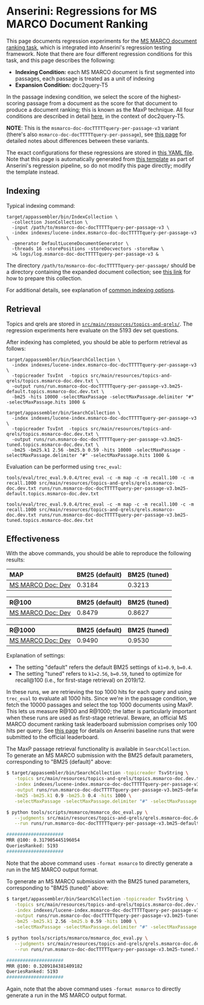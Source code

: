 # Anserini: Regressions for MS MARCO Document Ranking

This page documents regression experiments for the [MS MARCO document ranking task](https://github.com/microsoft/MSMARCO-Document-Ranking), which is integrated into Anserini's regression testing framework.
Note that there are four different regression conditions for this task, and this page describes the following:

+ **Indexing Condition:** each MS MARCO document is first segmented into passages, each passage is treated as a unit of indexing
+ **Expansion Condition:** doc2query-T5

In the passage indexing condition, we select the score of the highest-scoring passage from a document as the score for that document to produce a document ranking; this is known as the MaxP technique.
All four conditions are described in detail [here](https://github.com/castorini/docTTTTTquery#reproducing-ms-marco-document-ranking-results-with-anserini), in the context of doc2query-T5.

**NOTE**: This is the `msmarco-doc-docTTTTTquery-per-passage-v3` variant (there's also `msmarco-doc-docTTTTTquery-per-passage`), see [this page](experiments-msmarco-doc-doc2query-details.md) for detailed notes about differences between these variants.

The exact configurations for these regressions are stored in [this YAML file](../src/main/resources/regression/msmarco-doc-docTTTTTquery-per-passage-v3.yaml).
Note that this page is automatically generated from [this template](../src/main/resources/docgen/templates/msmarco-doc-docTTTTTquery-per-passage-v3.template) as part of Anserini's regression pipeline, so do not modify this page directly; modify the template instead.

## Indexing

Typical indexing command:

```
target/appassembler/bin/IndexCollection \
  -collection JsonCollection \
  -input /path/to/msmarco-doc-docTTTTTquery-per-passage-v3 \
  -index indexes/lucene-index.msmarco-doc-docTTTTTquery-per-passage-v3 \
  -generator DefaultLuceneDocumentGenerator \
  -threads 16 -storePositions -storeDocvectors -storeRaw \
  >& logs/log.msmarco-doc-docTTTTTquery-per-passage-v3 &
```

The directory `/path/to/msmarco-doc-docTTTTTquery-per-passage/` should be a directory containing the expanded document collection; see [this link](https://github.com/castorini/docTTTTTquery#reproducing-ms-marco-document-ranking-results-with-anserini) for how to prepare this collection.

For additional details, see explanation of [common indexing options](common-indexing-options.md).

## Retrieval

Topics and qrels are stored in [`src/main/resources/topics-and-qrels/`](../src/main/resources/topics-and-qrels/).
The regression experiments here evaluate on the 5193 dev set questions.

After indexing has completed, you should be able to perform retrieval as follows:

```
target/appassembler/bin/SearchCollection \
  -index indexes/lucene-index.msmarco-doc-docTTTTTquery-per-passage-v3 \
  -topicreader TsvInt  -topics src/main/resources/topics-and-qrels/topics.msmarco-doc.dev.txt \
  -output runs/run.msmarco-doc-docTTTTTquery-per-passage-v3.bm25-default.topics.msmarco-doc.dev.txt \
  -bm25 -hits 10000 -selectMaxPassage -selectMaxPassage.delimiter "#" -selectMaxPassage.hits 1000 &

target/appassembler/bin/SearchCollection \
  -index indexes/lucene-index.msmarco-doc-docTTTTTquery-per-passage-v3 \
  -topicreader TsvInt  -topics src/main/resources/topics-and-qrels/topics.msmarco-doc.dev.txt \
  -output runs/run.msmarco-doc-docTTTTTquery-per-passage-v3.bm25-tuned.topics.msmarco-doc.dev.txt \
  -bm25 -bm25.k1 2.56 -bm25.b 0.59 -hits 10000 -selectMaxPassage -selectMaxPassage.delimiter "#" -selectMaxPassage.hits 1000 &
```

Evaluation can be performed using `trec_eval`:

```
tools/eval/trec_eval.9.0.4/trec_eval -c -m map -c -m recall.100 -c -m recall.1000 src/main/resources/topics-and-qrels/qrels.msmarco-doc.dev.txt runs/run.msmarco-doc-docTTTTTquery-per-passage-v3.bm25-default.topics.msmarco-doc.dev.txt

tools/eval/trec_eval.9.0.4/trec_eval -c -m map -c -m recall.100 -c -m recall.1000 src/main/resources/topics-and-qrels/qrels.msmarco-doc.dev.txt runs/run.msmarco-doc-docTTTTTquery-per-passage-v3.bm25-tuned.topics.msmarco-doc.dev.txt
```

## Effectiveness

With the above commands, you should be able to reproduce the following results:

MAP                                     | BM25 (default)| BM25 (tuned)|
:---------------------------------------|-----------|-----------|
[MS MARCO Doc: Dev](https://github.com/microsoft/MSMARCO-Document-Ranking)| 0.3184    | 0.3213    |


R@100                                   | BM25 (default)| BM25 (tuned)|
:---------------------------------------|-----------|-----------|
[MS MARCO Doc: Dev](https://github.com/microsoft/MSMARCO-Document-Ranking)| 0.8479    | 0.8627    |


R@1000                                  | BM25 (default)| BM25 (tuned)|
:---------------------------------------|-----------|-----------|
[MS MARCO Doc: Dev](https://github.com/microsoft/MSMARCO-Document-Ranking)| 0.9490    | 0.9530    |

Explanation of settings:

+ The setting "default" refers the default BM25 settings of `k1=0.9`, `b=0.4`.
+ The setting "tuned" refers to `k1=2.56`, `b=0.59`, tuned to optimize for recall@100 (i.e., for first-stage retrieval) on 2019/12.

In these runs, we are retrieving the top 1000 hits for each query and using `trec_eval` to evaluate all 1000 hits.
Since we're in the passage condition, we fetch the 10000 passages and select the top 1000 documents using MaxP.
This lets us measure R@100 and R@1000; the latter is particularly important when these runs are used as first-stage retrieval.
Beware, an official MS MARCO document ranking task leaderboard submission comprises only 100 hits per query.
See [this page](experiments-msmarco-doc-leaderboard.md) for details on Anserini baseline runs that were submitted to the official leaderboard.

The MaxP passage retrieval functionality is available in `SearchCollection`.
To generate an MS MARCO submission with the BM25 default parameters, corresponding to "BM25 (default)" above:

```bash
$ target/appassembler/bin/SearchCollection -topicreader TsvString \
   -topics src/main/resources/topics-and-qrels/topics.msmarco-doc.dev.txt \
   -index indexes/lucene-index.msmarco-doc-docTTTTTquery-per-passage-v3.pos+docvectors+raw \
   -output runs/run.msmarco-doc-docTTTTTquery-per-passage-v3.bm25-default.txt -format msmarco \
   -bm25 -bm25.k1 0.9 -bm25.b 0.4 -hits 1000 \
   -selectMaxPassage -selectMaxPassage.delimiter "#" -selectMaxPassage.hits 100

$ python tools/scripts/msmarco/msmarco_doc_eval.py \
   --judgments src/main/resources/topics-and-qrels/qrels.msmarco-doc.dev.txt \
   --run runs/run.msmarco-doc-docTTTTTquery-per-passage-v3.bm25-default.txt

#####################
MRR @100: 0.317905445196054
QueriesRanked: 5193
#####################
```

Note that the above command uses `-format msmarco` to directly generate a run in the MS MARCO output format.

To generate an MS MARCO submission with the BM25 tuned parameters, corresponding to "BM25 (tuned)" above:

```bash
$ target/appassembler/bin/SearchCollection -topicreader TsvString \
   -topics src/main/resources/topics-and-qrels/topics.msmarco-doc.dev.txt \
   -index indexes/lucene-index.msmarco-doc-docTTTTTquery-per-passage-v3.pos+docvectors+raw \
   -output runs/run.msmarco-doc-docTTTTTquery-per-passage-v3.bm25-tuned.txt -format msmarco \
   -bm25 -bm25.k1 2.56 -bm25.b 0.59 -hits 1000 \
   -selectMaxPassage -selectMaxPassage.delimiter "#" -selectMaxPassage.hits 100

$ python tools/scripts/msmarco/msmarco_doc_eval.py \
   --judgments src/main/resources/topics-and-qrels/qrels.msmarco-doc.dev.txt \
   --run runs/run.msmarco-doc-docTTTTTquery-per-passage-v3.bm25-tuned.txt

#####################
MRR @100: 0.3209184381409182
QueriesRanked: 5193
#####################
```

Again, note that the above command uses `-format msmarco` to directly generate a run in the MS MARCO output format.